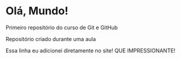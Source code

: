 # Olá, Mundo!
Primeiro repositório do  curso de Git e GitHub

Repositório criado durante uma aula

Essa linha eu adicionei diretamente no site! QUE IMPRESSIONANTE!
